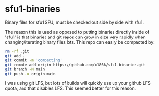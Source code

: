 # sfu1-binaries

Binary files for sfu1 SFU, must be checked out side by side with sfu1.

The reason this is used as opposed to putting binaries directly inside of 'sfu1' is that binaries and git repos can grow in size very rapidly when changing/iterating binary files lots.
This repo can easily be compacted by:

```bash
rm -rf .git
git add .
git commit -m 'compacting'
git remote add origin https://github.com/x186k/sfu1-binaries.git
git branch -M main
git push -u origin main
```

I was using git LFS, but lots of builds will quickly use up your github LFS quota,
and that disables LFS. This seemed better for this reason.